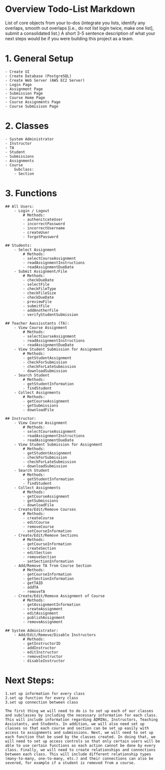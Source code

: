 # Overview Todo-List Markdown

List of core objects from your to-dos (integrate you lists, identify any overlaps, smooth out overlaps [i.e., do not list login twice, make one list], submit a consolidated list.)
A short 3-5 sentence description of what your next steps would be if you were building this project as a team.

# 1. General Setup
    - Create UI
    - Create Database (PostgreSQL)
    - Create Web Server (AWS EC2 Server)
    - Login Page
    - Assignment Page
    - Submission Page
    - Course Home Page
    - Course Assignments Page
    - Course Submisison Page
    
# 2. Classes
    - System Administrator
    - Instructor
    - TA
    - Student
    - Submissions
    - Assignments
    - Course
        Subclass: 
        - Section
        
# 3. Functions
    ## All Users:
        - Login / Logout
            # Methods:
            - authenitcateUser
            - incorrectPassword
            - incorrectUsername
            - createUser
            - forgotPassword
            
    ## Students:
        - Select Assignment
            # Methods:
            - selectCourseAssignment
            - readAssignmentInstructions
            - readAssignmentDueDate
        - Submit Assignment/File
            # Methods:
            - checkDueDate
            - selectFile
            - checkFileType
            - checkFileSize
            - checkDueDate
            - previewFile
            - submitFile
            - addAnotherFile
            - verifyStudentSubmission
            
    ## Teacher Aassisstants (TA):
        - View Course Assignment
            # Methods:
            - selectCourseAssignment
            - readAssignmentInstructions
            - readAssignmentDueDate
        - View Student Submission for Assignment
            # Methods:
            - getStudentAssignment
            - checkForSubmission
            - checkForLateSubmission
            - downloadSubmission
        - Search Student
            # Methods:
            - getStudentInformation
            - findStudent
        - Collect Assignments
            # Methods:
            - getCourseAssignment
            - getSubmissions
            - downloadFile
        
    ## Instructor:
        - View Course Assignment
            # Methods:
            - selectCourseAssignment
            - readAssignmentInstructions
            - readAssignmentDueDate
        - View Student Submission for Assignment
            # Methods: 
            - getStudentAssignment
            - checkForSubmission
            - checkForLateSubmission
            - downloadSubmission
        - Search Student
            # Methods:
            - getStudentInformation
            - findStudent
        - Collect Assignments
            # Methods:
            - getCourseAssignment
            - getSubmissions
            - downloadFile
        - Create/Edit/Remove Courses
            # Methods:
            - createCourse
            - editCourse
            - removeCourse
            - setCourseInformation
        - Create/Edit/Remove Sections
            # Methods:
            - getCourseInformation
            - createSection
            - editSection
            - removeSection
            - setSectionInformation
        - Add/Remove TA from Course Section
            # Methods:
            - getCourseInformation
            - getSectionInformation
            - getTAID
            - addTA
            - removeTA
        - Create/Edit/Remove Assignment of Course
            # Methods:
            - getAssignmentInformation
            - createAssignment
            - editAssignment
            - publishAssignment
            - removeAssignment
        
    ## System Administrator:
        - Add/Edit/Remove/Disable Instructors
            # Methods:
            - getInstructorID
            - addInstructor
            - editInstructor
            - removeInstructor
            - disableInstructor


 
# Next Steps:
    1.set up information for every class
    2.set up function for every class
    3.set up connection between class
    
    The first thing we will need to do is to set up each of our classes and subclasses by including the necessary information for each class. This will include information regarding ADMINs, Instructors, Teaching Assistants, and Students. In addition, we will also need set up classes so that each course and section can be set up easily with access to assignments and submissions. Next, we will need to set up each function that be used by the classes created. In doing that, we will need to set up access controls so that only certain users will be able to use certain functions as each action cannot be done by every class. Finally, we will need to create relationships and connections between each class. This will include different relationship types (many-to-many, one-to-many, etc.) and their connections can also be severed, for example if a student is removed from a course. 
